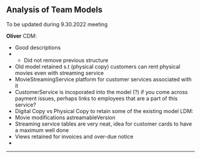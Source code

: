 ## Analysis of Team Models

To be updated during 9.30.2022 meeting

**Oliver** 
CDM:
- Good descriptions
- - Did not remove previous structure 
- Old model retained s.t (physical copy) customers can rent physical movies even with streaming service
- MovieStreamingService platform for customer services associated with it 
- CustomerService is incoporated into the model (?) if you come across payment issues, perhaps links to employees that are a part of this service?
- Digital Copy vs Physical Copy to retain some of the existing model
LDM:
- Movie modifications astreamableVersion
- Streaming service tables are very neat, idea for customer cards to have a maximum well done
- Views retained for invoices and over-due notice
- 
****

